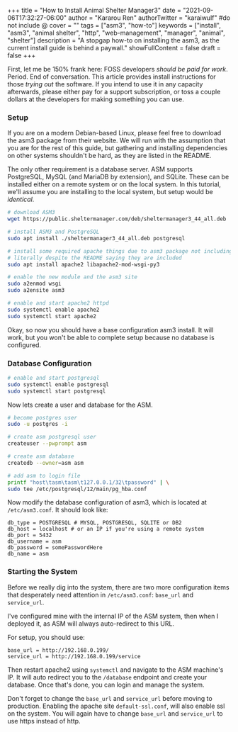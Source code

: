 +++
title = "How to Install Animal Shelter Manager3"
date = "2021-09-06T17:32:27-06:00"
author = "Kararou Ren"
authorTwitter = "karaiwulf" #do not include @
cover = ""
tags = ["asm3", "how-to"]
keywords = ["install", "asm3", "animal shelter", "http", "web-management",
"manager", "animal", "shelter"]
description = "A stopgap how-to on installing the asm3, as the current install
guide is behind a paywall."
showFullContent = false
draft = false
+++

First, let me be 150% frank here: FOSS developers *should be paid for work*.
Period.  End of conversation.  This article provides install instructions for
those *trying out* the software.  If you intend to use it in any capacity
afterwards, please either pay for a support subscription, or toss a couple
dollars at the developers for making something you can use.

### Setup

If you are on a modern Debian-based Linux, please feel free to download the
asm3 package from their website.  We will run with the assumption that you are
for the rest of this guide, but gathering and installing dependencies on other
systems shouldn't be hard, as they are listed in the README.

The only other requirement is a database server.  ASM supports PostgreSQL,
MySQL (and MariaDB by extension), and SQLite.  These can be installed either on
a remote system or on the local system.  In this tutorial, we'll assume you are
installing to the local system, but setup would be *identical*.

```bash
# download ASM3
wget https://public.sheltermanager.com/deb/sheltermanager3_44_all.deb

# install ASM3 and PostgreSQL
sudo apt install ./sheltermanager3_44_all.deb postgresql

# install some required apache things due to asm3 package not including them
# literally despite the README saying they are included
sudo apt install apache2 libapache2-mod-wsgi-py3

# enable the new module and the asm3 site
sudo a2enmod wsgi
sudo a2ensite asm3

# enable and start apache2 httpd
sudo systemctl enable apache2
sudo systemctl start apache2
```

Okay, so now you should have a base configuration asm3 install.  It will work,
but you won't be able to complete setup because no database is configured.

### Database Configuration

```bash
# enable and start postgresql
sudo systemctl enable postgresql
sudo systemctl start postgresql
```

Now lets create a user and database for the ASM.
```bash
# become postgres user
sudo -u postgres -i

# create asm postgresql user
createuser --pwprompt asm

# create asm database
createdb --owner=asm asm

# add asm to login file
printf "host\tasm\tasm\t127.0.0.1/32\tpassword" | \
sudo tee /etc/postgresql/12/main/pg_hba.conf
```

Now modify the database configuration of asm3, which is located at
`/etc/asm3.conf`.  It should look like:

```
db_type = POSTGRESQL # MYSQL, POSTGRESQL, SQLITE or DB2
db_host = localhost # or an IP if you're using a remote system
db_port = 5432
db_username = asm
db_password = somePasswordHere
db_name = asm
```

### Starting the System

Before we really dig into the system, there are two more configuration items
that desperately need attention in `/etc/asm3.conf`: `base_url` and
`service_url`.

I've configured mine with the internal IP of the ASM system, then when I
deployed it, as ASM will always auto-redirect to this URL.

For setup, you should use:

```
base_url = http://192.168.0.199/
service_url = http://192.168.0.199/service
```

Then restart apache2 using `systemctl` and navigate to the ASM machine's IP.
It will auto redirect you to the `/database` endpoint and create your database.
Once that's done, you can login and manage the system.

Don't forget to change the `base_url` and `service_url` before moving to
production.  Enabling the apache site `default-ssl.conf`, will also enable ssl
on the system.  You will again have to change `base_url` and `service_url` to
use https instead of http.

